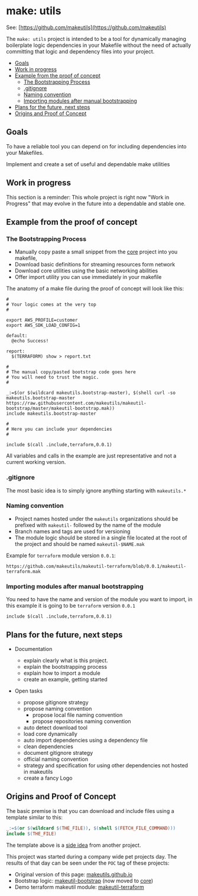 # make: utils

See: [https://github.com/makeutils](https://github.com/makeutils)

The `make: utils` project is intended to be a tool for dynamically managing boilerplate logic dependencies in your Makefile without the need of actually committing that logic and dependency files into your project.

<!-- TOC depthFrom:2 -->

- [Goals](#goals)
- [Work in progress](#work-in-progress)
- [Example from the proof of concept](#example-from-the-proof-of-concept)
  - [The Bootstrapping Process](#the-bootstrapping-process)
  - [.gitignore](#gitignore)
  - [Naming convention](#naming-convention)
  - [Importing modules after manual bootstrapping](#importing-modules-after-manual-bootstrapping)
- [Plans for the future, next steps](#plans-for-the-future-next-steps)
- [Origins and Proof of Concept](#origins-and-proof-of-concept)

<!-- /TOC -->

## Goals

To have a reliable tool you can depend on for including dependencies into your Makefiles.

Implement and create a set of useful and dependable make utilities

## Work in progress

This section is a reminder: This whole project is right now "Work in Progress" that may evolve in the future into a dependable and stable one.

## Example from the proof of concept

### The Bootstrapping Process

- Manually copy paste a small snippet from the [core](https://github.com/makeutils/makeutil-bootstrap) project into you makefile,
- Download basic definitions for streaming resources form network
- Download core utilities using the basic networking abilities
- Offer import utility you can use immediately in your makefile

The anatomy of a make file during the proof of concept will look like this:

```make
#
# Your logic comes at the very top
#

export AWS_PROFILE=customer
export AWS_SDK_LOAD_CONFIG=1

default:
  @echo Success!

report:
  $(TERRAFORM) show > report.txt

#
# The manual copy/pasted bootstrap code goes here
# You will need to trust the magic.
#

_:=$(or $(wildcard makeutils.bootstrap-master), $(shell curl -so makeutils.bootstrap-master https://raw.githubusercontent.com/makeutils/makeutil-bootstrap/master/makeutil-bootstrap.mak))
include makeutils.bootstrap-master

#
# Here you can include your dependencies
#

include $(call .include,terraform,0.0.1)

```

All variables and calls in the example are just representative and not a current working version.

### .gitignore

The most basic idea is to simply ignore anything starting with `makeutils.*`

### Naming convention

- Project names hosted under the `makeutils` organizations should be prefixed with `makeutil-` followed by the name of the module
- Branch names and tags are used for versioning
- The module logic should be stored in a single file located at the root of the project and should be named `makeutil-$NAME.mak`

Example for `terraform` module version `0.0.1`:

```text
https://github.com/makeutils/makeutil-terraform/blob/0.0.1/makeutil-terraform.mak
```

### Importing modules after manual bootstrapping

You need to have the name and version of the module you want to import, in this example it is going to be `terraform` version `0.0.1`

```make
include $(call .include,terraform,0.0.1)
```

## Plans for the future, next steps

- Documentation
  - explain clearly what is this project.
  - explain the bootstrapping process
  - explain how to import a module
  - create an example, getting started

- Open tasks
  - propose gitignore strategy
  - propose naming convention
    - propose local file naming convention
    - propose repositories naming convention
  - auto detect download tool
  - load core dynamically
  - auto import dependencies using a dependency file
  - clean dependencies
  - document gitignore strategy
  - official naming convention
  - strategy and specification for using other dependencies not hosted in makeutils
  - create a fancy Logo

## Origins and Proof of Concept

The basic premise is that you can download and include files using a template similar to this:

```Makefile
_:=$(or $(wildcard $(THE_FILE)), $(shell $(FETCH_FILE_COMMAND)))
include $(THE_FILE)
```

The template above is a [side idea](https://github.com/malcos/makefile-semver/blob/master/support/docs/auto-include.md) from another project.

This project was started during a company wide pet projects day. The results of that day can be seen under the `POC` tag of these projects:

- Original version of this page: [makeutils.github.io](https://github.com/makeutils/makeutils.github.io/tree/POC)
- Bootstrap logic: [makeutil-bootstrap](https://github.com/makeutils/makeutil-bootstrap/tree/POC) (now moved to [core](https://github.com/makeutils/core))
- Demo terraform makeutil module: [makeutil-terraform](https://github.com/makeutils/makeutil-terraform/tree/POC)
